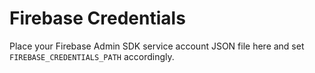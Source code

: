 # Firebase Credentials

Place your Firebase Admin SDK service account JSON file here and set `FIREBASE_CREDENTIALS_PATH` accordingly.
